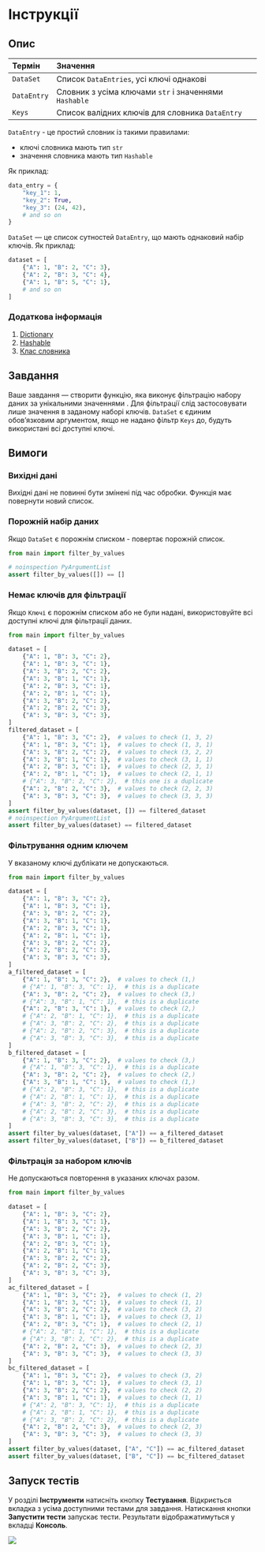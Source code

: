 # Інструкції

## Опис

| Термін      | Значення                                              |
| :---------- | :---------------------------------------------------- |
| `DataSet`   | Список `DataEntries`, усі ключі однакові              |
| `DataEntry` | Словник з усіма ключами `str` і значеннями `Hashable` |
| `Keys`      | Список валідних ключів для словника `DataEntry`       |

`DataEntry` - це простий словник із такими правилами:

- ключі словника мають тип `str`
- значення словника мають тип `Hashable`

Як приклад:

```python
data_entry = {
    "key_1": 1,
    "key_2": True,
    "key_3": (24, 42),
    # and so on
}
```

`DataSet` — це список сутностей `DataEntry`, що мають однаковий набір ключів. Як приклад:

```python
dataset = [
    {"A": 1, "B": 2, "C": 3},
    {"A": 2, "B": 3, "C": 4},
    {"A": 1, "B": 5, "C": 1},
    # and so on
]
```

### Додаткова інформація

1. [Dictionary](https://docs.python.org/3/glossary.html#term-dictionary)
2. [Hashable](https://docs.python.org/3/glossary.html#term-hashable)
3. [Клас словника](https://docs.python.org/3/library/stdtypes.html#dict)

## Завдання

Ваше завдання — створити функцію, яка виконує фільтрацію набору даних за унікальними значеннями
. Для фільтрації слід застосовувати лише значення в заданому наборі ключів.
`DataSet` є єдиним обов’язковим аргументом, якщо не надано фільтр `Keys` до,
будуть використані всі доступні ключі.

## Вимоги

### Вихідні дані

Вихідні дані не повинні бути змінені під час обробки.
Функція має повернути новий список.

### Порожній набір даних

Якщо `DataSet` є порожнім списком - повертає порожній список.

```python
from main import filter_by_values

# noinspection PyArgumentList
assert filter_by_values([]) == []
```

### Немає ключів для фільтрації

Якщо `Ключі` є порожнім списком або не були надані, використовуйте всі доступні ключі
для фільтрації даних.

```python
from main import filter_by_values

dataset = [
    {"A": 1, "B": 3, "C": 2},
    {"A": 1, "B": 3, "C": 1},
    {"A": 3, "B": 2, "C": 2},
    {"A": 3, "B": 1, "C": 1},
    {"A": 2, "B": 3, "C": 1},
    {"A": 2, "B": 1, "C": 1},
    {"A": 3, "B": 2, "C": 2},
    {"A": 2, "B": 2, "C": 3},
    {"A": 3, "B": 3, "C": 3},
]
filtered_dataset = [
    {"A": 1, "B": 3, "C": 2},  # values to check (1, 3, 2)
    {"A": 1, "B": 3, "C": 1},  # values to check (1, 3, 1)
    {"A": 3, "B": 2, "C": 2},  # values to check (3, 2, 2)
    {"A": 3, "B": 1, "C": 1},  # values to check (3, 1, 1)
    {"A": 2, "B": 3, "C": 1},  # values to check (2, 3, 1)
    {"A": 2, "B": 1, "C": 1},  # values to check (2, 1, 1)
    # {"A": 3, "B": 2, "C": 2},  # this one is a duplicate
    {"A": 2, "B": 2, "C": 3},  # values to check (2, 2, 3)
    {"A": 3, "B": 3, "C": 3},  # values to check (3, 3, 3)
]
assert filter_by_values(dataset, []) == filtered_dataset
# noinspection PyArgumentList
assert filter_by_values(dataset) == filtered_dataset
```

### Фільтрування одним ключем

У вказаному ключі дублікати не допускаються.

```python
from main import filter_by_values

dataset = [
    {"A": 1, "B": 3, "C": 2},
    {"A": 1, "B": 3, "C": 1},
    {"A": 3, "B": 2, "C": 2},
    {"A": 3, "B": 1, "C": 1},
    {"A": 2, "B": 3, "C": 1},
    {"A": 2, "B": 1, "C": 1},
    {"A": 3, "B": 2, "C": 2},
    {"A": 2, "B": 2, "C": 3},
    {"A": 3, "B": 3, "C": 3},
]
a_filtered_dataset = [
    {"A": 1, "B": 3, "C": 2},  # values to check (1,)
    # {"A": 1, "B": 3, "C": 1},  # this is a duplicate
    {"A": 3, "B": 2, "C": 2},  # values to check (3,)
    # {"A": 3, "B": 1, "C": 1},  # this is a duplicate
    {"A": 2, "B": 3, "C": 1},  # values to check (2,)
    # {"A": 2, "B": 1, "C": 1},  # this is a duplicate
    # {"A": 3, "B": 2, "C": 2},  # this is a duplicate
    # {"A": 2, "B": 2, "C": 3},  # this is a duplicate
    # {"A": 3, "B": 3, "C": 3},  # this is a duplicate
]
b_filtered_dataset = [
    {"A": 1, "B": 3, "C": 2},  # values to check (3,)
    # {"A": 1, "B": 3, "C": 1},  # this is a duplicate
    {"A": 3, "B": 2, "C": 2},  # values to check (2,)
    {"A": 3, "B": 1, "C": 1},  # values to check (1,)
    # {"A": 2, "B": 3, "C": 1},  # this is a duplicate
    # {"A": 2, "B": 1, "C": 1},  # this is a duplicate
    # {"A": 3, "B": 2, "C": 2},  # this is a duplicate
    # {"A": 2, "B": 2, "C": 3},  # this is a duplicate
    # {"A": 3, "B": 3, "C": 3},  # this is a duplicate
]
assert filter_by_values(dataset, ["A"]) == a_filtered_dataset
assert filter_by_values(dataset, ["B"]) == b_filtered_dataset
```

### Фільтрація за набором ключів

Не допускаються повторення в указаних ключах разом.

```python
from main import filter_by_values

dataset = [
    {"A": 1, "B": 3, "C": 2},
    {"A": 1, "B": 3, "C": 1},
    {"A": 3, "B": 2, "C": 2},
    {"A": 3, "B": 1, "C": 1},
    {"A": 2, "B": 3, "C": 1},
    {"A": 2, "B": 1, "C": 1},
    {"A": 3, "B": 2, "C": 2},
    {"A": 2, "B": 2, "C": 3},
    {"A": 3, "B": 3, "C": 3},
]
ac_filtered_dataset = [
    {"A": 1, "B": 3, "C": 2},  # values to check (1, 2)
    {"A": 1, "B": 3, "C": 1},  # values to check (1, 1)
    {"A": 3, "B": 2, "C": 2},  # values to check (3, 2)
    {"A": 3, "B": 1, "C": 1},  # values to check (3, 1)
    {"A": 2, "B": 3, "C": 1},  # values to check (2, 1)
    # {"A": 2, "B": 1, "C": 1},  # this is a duplicate
    # {"A": 3, "B": 2, "C": 2},  # this is a duplicate
    {"A": 2, "B": 2, "C": 3},  # values to check (2, 3)
    {"A": 3, "B": 3, "C": 3},  # values to check (3, 3)
]
bc_filtered_dataset = [
    {"A": 1, "B": 3, "C": 2},  # values to check (3, 2)
    {"A": 1, "B": 3, "C": 1},  # values to check (3, 1)
    {"A": 3, "B": 2, "C": 2},  # values to check (2, 2)
    {"A": 3, "B": 1, "C": 1},  # values to check (1, 1)
    # {"A": 2, "B": 3, "C": 1},  # this is a duplicate
    # {"A": 2, "B": 1, "C": 1},  # this is a duplicate
    # {"A": 3, "B": 2, "C": 2},  # this is a duplicate
    {"A": 2, "B": 2, "C": 3},  # values to check (2, 3)
    {"A": 3, "B": 3, "C": 3},  # values to check (3, 3)
]
assert filter_by_values(dataset, ["A", "C"]) == ac_filtered_dataset
assert filter_by_values(dataset, ["B", "C"]) == bc_filtered_dataset
```

## Запуск тестів

У розділі **Інструменти** натисніть кнопку **Тестування**.
Відкриється вкладка з усіма доступними тестами для завдання.
Натискання кнопки **Запустити тести** запускає тести.
Результати відображатимуться у вкладці **Консоль**.

![](../../.lesson/assets/tests-passed.png)
